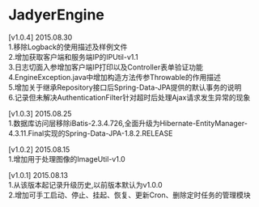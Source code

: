 # JadyerEngine
[v1.0.4] 2015.08.30<br/>
1.移除Logback的使用描述及样例文件<br/>
2.增加获取客户端和服务端IP的IPUtil-v1.1<br/>
3.日志切面入参增加客户端IP打印以及Controller表单验证功能<br/>
4.EngineException.java中增加构造方法传参Throwable的作用描述<br/>
5.增加关于继承Repository接口后Spring-Data-JPA提供的默认事务的说明<br/>
6.记录但未解决AuthenticationFilter针对超时后处理Ajax请求发生异常的现象<br/>

[v1.0.3] 2015.08.25<br/>
1.数据库访问层移除iBatis-2.3.4.726,全面升级为Hibernate-EntityManager-4.3.11.Final实现的Spring-Data-JPA-1.8.2.RELEASE<br/>

[v1.0.2] 2015.08.15<br/>
1.增加用于处理图像的ImageUtil-v1.0<br/>

[v1.0.1] 2015.08.13<br/>
1.从该版本起记录升级历史,以前版本默认为v1.0.0<br/>
2.增加可手工启动、停止、挂起、恢复、更新Cron、删除定时任务的管理模块